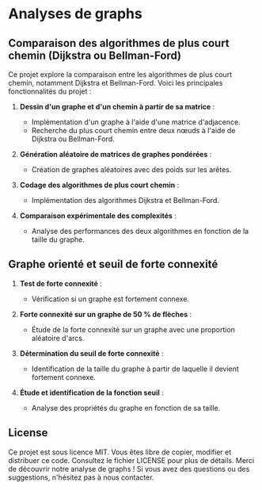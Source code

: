 # Analyses de graphs

## Comparaison des algorithmes de plus court chemin (Dijkstra ou Bellman-Ford)

Ce projet explore la comparaison entre les algorithmes de plus court chemin, notamment Dijkstra et Bellman-Ford. Voici les principales fonctionnalités du projet :

1. **Dessin d'un graphe et d'un chemin à partir de sa matrice** :
   - Implémentation d'un graphe à l'aide d'une matrice d'adjacence.
   - Recherche du plus court chemin entre deux nœuds à l'aide de Dijkstra ou Bellman-Ford.

2. **Génération aléatoire de matrices de graphes pondérées** :
   - Création de graphes aléatoires avec des poids sur les arêtes.

3. **Codage des algorithmes de plus court chemin** :
   - Implémentation des algorithmes Dijkstra et Bellman-Ford.

4. **Comparaison expérimentale des complexités** :
   - Analyse des performances des deux algorithmes en fonction de la taille du graphe.

## Graphe orienté et seuil de forte connexité

1. **Test de forte connexité** :
   - Vérification si un graphe est fortement connexe.

2. **Forte connexité sur un graphe de 50 % de flèches** :
   - Étude de la forte connexité sur un graphe avec une proportion aléatoire d'arcs.

3. **Détermination du seuil de forte connexité** :
   - Identification de la taille du graphe à partir de laquelle il devient fortement connexe.

4. **Étude et identification de la fonction seuil** :
   - Analyse des propriétés du graphe en fonction de sa taille.

## License
Ce projet est sous licence MIT. Vous êtes libre de copier, modifier et distribuer ce code. Consultez le fichier LICENSE pour plus de détails.
Merci de découvrir notre analyse de graphs ! Si vous avez des questions ou des suggestions, n'hésitez pas à nous contacter.

